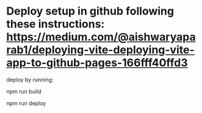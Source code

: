 # Deploy setup in github following these instructions: https://medium.com/@aishwaryaparab1/deploying-vite-deploying-vite-app-to-github-pages-166fff40ffd3

deploy by running:

npm run build

npm run deploy
